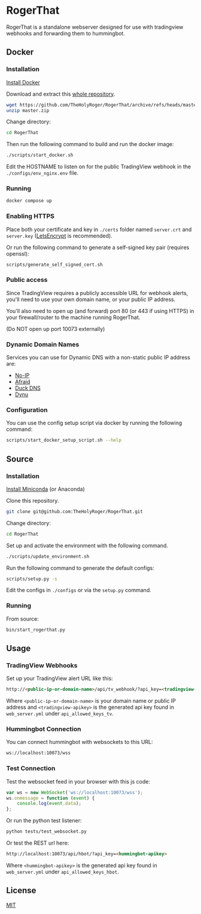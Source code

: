 # RogerThat

RogerThat is a standalone webserver designed for use with tradingview webhooks and forwarding them to hummingbot.

## Docker
### Installation

[Install Docker](https://docs.docker.com/get-docker/)

Download and extract this [whole repository](https://github.com/TheHolyRoger/RogerThat/archive/refs/heads/master.zip).

```bash
wget https://github.com/TheHolyRoger/RogerThat/archive/refs/heads/master.zip
unzip master.zip
```

Change directory:
```bash
cd RogerThat
```

Then run the following command to build and run the docker image:
```bash
./scripts/start_docker.sh
```

Edit the HOSTNAME to listen on for the public TradingView webhook in the `./configs/env_nginx.env` file.

### Running

```bash
docker compose up
```

### Enabling HTTPS

Place both your certificate and key in `./certs` folder named `server.crt` and `server.key` ([LetsEncrypt](https://letsencrypt.org/getting-started/) is recommended).

Or run the following command to generate a self-signed key pair (requires openssl):

```bash
scripts/generate_self_signed_cert.sh
```

### Public access

Since TradingView requires a publicly accessible URL for webhook alerts, you'll need to use your own domain name, or your public IP address.

You'll also need to open up (and forward) port 80 (or 443 if using HTTPS) in your firewall/router to the machine running RogerThat.

(Do NOT open up port 10073 externally)

### Dynamic Domain Names

Services you can use for Dynamic DNS with a non-static public IP address are:

* [No-IP](https://www.noip.com/)
* [Afraid](https://afraid.org/)
* [Duck DNS](https://duckdns.org/)
* [Dynu](http://www.dynu.com/)

### Configuration

You can use the config setup script via docker by running the following command:

```bash
scripts/start_docker_setup_script.sh --help
```

## Source
### Installation

[Install Miniconda](https://docs.conda.io/en/latest/miniconda.html) (or Anaconda)

Clone this repository.

```bash
git clone git@github.com:TheHolyRoger/RogerThat.git
```

Change directory:
```bash
cd RogerThat
```

Set up and activate the environment with the following command.

```bash
./scripts/update_environment.sh
```

Run the following command to generate the default configs:
```bash
scripts/setup.py -s
```

Edit the configs in `./configs` or via the `setup.py` command.

### Running

From source:

```bash
bin/start_rogerthat.py
```

## Usage

### TradingView Webhooks

Set up your TradingView alert URL like this:

```html
http://<public-ip-or-domain-name>/api/tv_webhook/?api_key=<tradingview-apikey>
```

Where `<public-ip-or-domain-name>` is your domain name or public IP address and `<tradingview-apikey>` is the generated api key found in `web_server.yml` under `api_allowed_keys_tv`.

### Hummingbot Connection

You can connect hummingbot with websockets to this URL:
```html
ws://localhost:10073/wss
```

### Test Connection

Test the websocket feed in your browser with this js code:

```javascript
var ws = new WebSocket('ws://localhost:10073/wss');
ws.onmessage = function (event) {
    console.log(event.data);
};
```

Or run the python test listener:

```bash
python tests/test_websocket.py
```

Or test the REST url here:

```html
http://localhost:10073/api/hbot/?api_key=<hummingbot-apikey>
```

Where `<hummingbot-apikey>` is the generated api key found in `web_server.yml` under `api_allowed_keys_hbot`.

## License
[MIT](https://choosealicense.com/licenses/mit/)